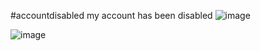 #accountdisabled
my account has been disabled 
![image](https://github.com/Kingofthescript/Zap-Stealer/assets/121552724/3625612a-d19c-43c1-950a-792684a42808)


![image](https://github.com/Kingofthescript/Zap-Stealer/assets/121552724/e6a9b4c0-46d7-4c5d-8906-fb588346fc3d)
